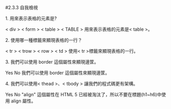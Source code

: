 #2.3.3 自我檢視


<quiz>
    <question multiple>
        <p>1. 用來表示表格的元素是?</p>
        <answer>&lt; div &gt;</answer>
        <answer>&lt; form &gt;</answer>
        <answer correct>&lt; table &gt;</answer>
        <answer>&lt; TABLE &gt;</answer>
        <explanation>用來表示表格的元素是&lt; table &gt;。</explanation>
    </question>
    <question multiple>
        <p>2. 使用哪一種標籤來顯現表格的一行？</p>
        <answer correct>&lt; tr &gt;</answer>
        <answer>&lt; trow &gt;</answer>
        <answer>&lt; row &gt;</answer>
        <answer>&lt; td &gt;</answer>
        <explanation>使用&lt; tr &gt;標籤來顯現表格的一行。</explanation>
    </question>
    <question>
        <p>3. 我們可以使用 border 這個屬性來顯現邊筐。</p>
        <answer correct>Yes</answer>
        <answer>No</answer>
        <explanation>我們可以使用 border 這個屬性來顯現邊筐。</explanation>
    </question>
    <question>
    <p>4. 我們可以使用&lt; thead &gt;、&lt; tbody &gt; 讓我們的程式碼更有架構。</p>
    <answer correct>Yes</answer>
    <answer>No</answer>
    <explanation>"align" 這個屬性在 HTML 5 已經被淘汰了，所以不要在標題(h1~h6)中使用 align 屬性。</explanation>    
    </question>
</quiz>
